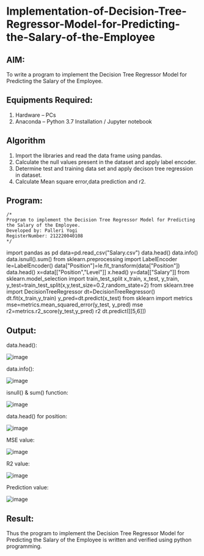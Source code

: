 # Implementation-of-Decision-Tree-Regressor-Model-for-Predicting-the-Salary-of-the-Employee

## AIM:
To write a program to implement the Decision Tree Regressor Model for Predicting the Salary of the Employee.

## Equipments Required:
1. Hardware – PCs
2. Anaconda – Python 3.7 Installation / Jupyter notebook

## Algorithm
1. Import the libraries and read the data frame using pandas.
2. Calculate the null values present in the dataset and apply label encoder.
3. Determine test and training data set and apply decison tree regression in dataset.
4. Calculate Mean square error,data prediction and r2.

## Program:
```
/*
Program to implement the Decision Tree Regressor Model for Predicting the Salary of the Employee.
Developed by: Palleri Yogi
RegisterNumber: 212220040108
*/
```

import pandas as pd
data=pd.read_csv("Salary.csv")
data.head()
data.info()
data.isnull().sum()
from sklearn.preprocessing import LabelEncoder
le=LabelEncoder()
data["Position"]=le.fit_transform(data["Position"])
data.head()
x=data[["Position","Level"]]
x.head()
y=data[["Salary"]]
from sklearn.model_selection import train_test_split
x_train, x_test, y_train, y_test=train_test_split(x,y,test_size=0.2,random_state=2)
from sklearn.tree import DecisionTreeRegressor
dt=DecisionTreeRegressor()
dt.fit(x_train,y_train)
y_pred=dt.predict(x_test)
from sklearn import metrics
mse=metrics.mean_squared_error(y_test, y_pred)
mse
r2=metrics.r2_score(y_test,y_pred)
r2
dt.predict([[5,6]])

## Output:
data.head():

![image](https://github.com/YogiReddy117/Implementation-of-Decision-Tree-Regressor-Model-for-Predicting-the-Salary-of-the-Employee/assets/123739437/29108109-2101-4ce5-9f23-c8f894396884)

data.info():

![image](https://github.com/YogiReddy117/Implementation-of-Decision-Tree-Regressor-Model-for-Predicting-the-Salary-of-the-Employee/assets/123739437/351c832b-b2d6-4d60-8f6d-1453c85a1059)

isnull() & sum() function:

![image](https://github.com/YogiReddy117/Implementation-of-Decision-Tree-Regressor-Model-for-Predicting-the-Salary-of-the-Employee/assets/123739437/22043fdd-13e4-43ef-9f7e-6dbbd62bcdcf)

data.head() for position:

![image](https://github.com/YogiReddy117/Implementation-of-Decision-Tree-Regressor-Model-for-Predicting-the-Salary-of-the-Employee/assets/123739437/49012371-220a-4d98-a161-a417d2ec1203)

MSE value:

![image](https://github.com/YogiReddy117/Implementation-of-Decision-Tree-Regressor-Model-for-Predicting-the-Salary-of-the-Employee/assets/123739437/9cce5982-438c-40f7-9596-ecf9fca59529)

R2 value:

![image](https://github.com/YogiReddy117/Implementation-of-Decision-Tree-Regressor-Model-for-Predicting-the-Salary-of-the-Employee/assets/123739437/b883be93-05a9-47cc-8918-851191b3cbb9)

Prediction value:

![image](https://github.com/YogiReddy117/Implementation-of-Decision-Tree-Regressor-Model-for-Predicting-the-Salary-of-the-Employee/assets/123739437/4cb13576-b301-4b37-88d1-dce3c14e6ea7)


## Result:
Thus the program to implement the Decision Tree Regressor Model for Predicting the Salary of the Employee is written and verified using python programming.
